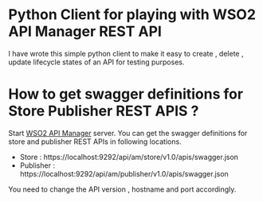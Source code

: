 # Python Client for playing with WSO2 API Manager REST API

I have wrote this simple python client to make it easy to create , delete ,  update lifecycle states of an API for testing purposes.

# How to get swagger definitions for Store Publisher REST APIS ?

Start [WSO2 API Manager](http://wso2.com/api-management/) server. You can get the swagger definitions for store and publisher REST APIs in following locations.

* Store : https://localhost:9292/api/am/store/v1.0/apis/swagger.json
* Publisher : https://localhost:9292/api/am/publisher/v1.0/apis/swagger.json

You need to change the API version , hostname and port accordingly.